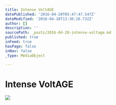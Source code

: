 ```yaml
---
title: Intense VoltAGE
datePublished: '2016-04-20T05:47:47.547Z'
dateModified: '2016-04-18T13:36:26.732Z'
author: []
description: ''
sourcePath: _posts/2016-04-20-intense-voltage.md
published: true
inFeed: true
hasPage: false
inNav: false
_type: MediaObject

---
```

# Intense VoltAGE
![](https://the-grid-user-content.s3-us-west-2.amazonaws.com/8ca82012-debc-4e06-a678-7dfea63a78de.jpg)